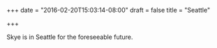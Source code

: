 +++
date = "2016-02-20T15:03:14-08:00"
draft = false
title = "Seattle"

+++

Skye is in Seattle for the foreseeable future.

